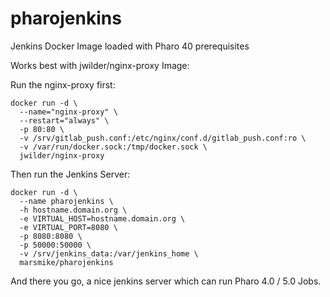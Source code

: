 # pharojenkins
Jenkins Docker Image loaded with Pharo 40 prerequisites

Works best with jwilder/nginx-proxy Image:

Run the nginx-proxy first:
```
docker run -d \
  --name="nginx-proxy" \
  --restart="always" \
  -p 80:80 \
  -v /srv/gitlab_push.conf:/etc/nginx/conf.d/gitlab_push.conf:ro \
  -v /var/run/docker.sock:/tmp/docker.sock \
  jwilder/nginx-proxy
```

Then run the Jenkins Server:
```
docker run -d \
  --name pharojenkins \
  -h hostname.domain.org \
  -e VIRTUAL_HOST=hostname.domain.org \
  -e VIRTUAL_PORT=8080 \
  -p 8080:8080 \
  -p 50000:50000 \
  -v /srv/jenkins_data:/var/jenkins_home \
  marsmike/pharojenkins
```

And there you go, a nice jenkins server which can run Pharo 4.0 / 5.0 Jobs.
